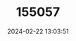 ---
title: "155057"
category: "Uranoscopus japonicus"
draft: false
date: 2024-02-22 13:03:51
languages:
  English: ["Japanese Stargazer"]
---